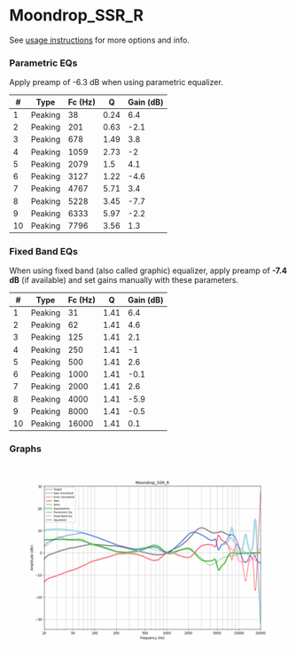 # Moondrop_SSR_R
See [usage instructions](https://github.com/jaakkopasanen/AutoEq#usage) for more options and info.

### Parametric EQs
Apply preamp of -6.3 dB when using parametric equalizer.

|   # | Type    |   Fc (Hz) |    Q |   Gain (dB) |
|-----|---------|-----------|------|-------------|
|   1 | Peaking |        38 | 0.24 |         6.4 |
|   2 | Peaking |       201 | 0.63 |        -2.1 |
|   3 | Peaking |       678 | 1.49 |         3.8 |
|   4 | Peaking |      1059 | 2.73 |        -2   |
|   5 | Peaking |      2079 | 1.5  |         4.1 |
|   6 | Peaking |      3127 | 1.22 |        -4.6 |
|   7 | Peaking |      4767 | 5.71 |         3.4 |
|   8 | Peaking |      5228 | 3.45 |        -7.7 |
|   9 | Peaking |      6333 | 5.97 |        -2.2 |
|  10 | Peaking |      7796 | 3.56 |         1.3 |

### Fixed Band EQs
When using fixed band (also called graphic) equalizer, apply preamp of **-7.4 dB** (if available) and set gains manually with these parameters.

|   # | Type    |   Fc (Hz) |    Q |   Gain (dB) |
|-----|---------|-----------|------|-------------|
|   1 | Peaking |        31 | 1.41 |         6.4 |
|   2 | Peaking |        62 | 1.41 |         4.6 |
|   3 | Peaking |       125 | 1.41 |         2.1 |
|   4 | Peaking |       250 | 1.41 |        -1   |
|   5 | Peaking |       500 | 1.41 |         2.6 |
|   6 | Peaking |      1000 | 1.41 |        -0.1 |
|   7 | Peaking |      2000 | 1.41 |         2.6 |
|   8 | Peaking |      4000 | 1.41 |        -5.9 |
|   9 | Peaking |      8000 | 1.41 |        -0.5 |
|  10 | Peaking |     16000 | 1.41 |         0.1 |

### Graphs
![](./Moondrop_SSR_R.png)
